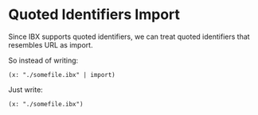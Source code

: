# Quoted Identifiers Import

Since IBX supports quoted identifiers, we can treat quoted identifiers that resembles URL as import.

So instead of writing:

```
(x: "./somefile.ibx" | import)
```

Just write:

```
(x: "./somefile.ibx")
```
